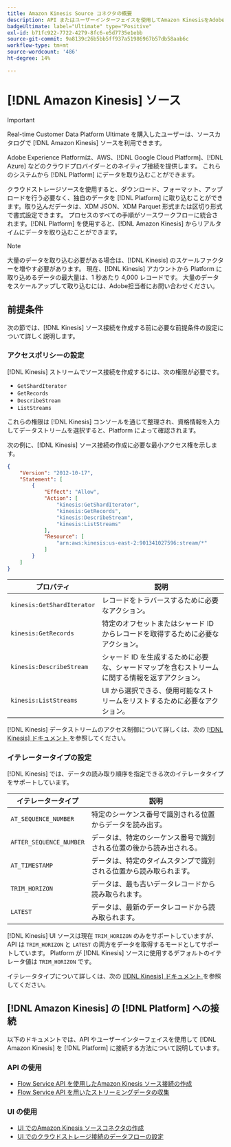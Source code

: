 ```yaml
---
title: Amazon Kinesis Source コネクタの概要
description: API またはユーザーインターフェイスを使用してAmazon KinesisをAdobe Experience Platformに接続する方法について説明します。
badgeUltimate: label="Ultimate" type="Positive"
exl-id: b71fc922-7722-4279-8fc6-e5d7735e1ebb
source-git-commit: 9a8139c26b5bb5ff937a51986967b57db58aab6c
workflow-type: tm+mt
source-wordcount: '486'
ht-degree: 14%

---
```


# [!DNL Amazon Kinesis] ソース

>[!IMPORTANT]
>
>Real-time Customer Data Platform Ultimate を購入したユーザーは、ソースカタログで [!DNL Amazon Kinesis] ソースを利用できます。

Adobe Experience Platformは、AWS、[!DNL Google Cloud Platform]、[!DNL Azure] などのクラウドプロバイダーとのネイティブ接続を提供します。 これらのシステムから [!DNL Platform] にデータを取り込むことができます。

クラウドストレージソースを使用すると、ダウンロード、フォーマット、アップロードを行う必要なく、独自のデータを [!DNL Platform] に取り込むことができます。取り込んだデータは、XDM JSON、XDM Parquet 形式または区切り形式で書式設定できます。 プロセスのすべての手順がソースワークフローに統合されます。[!DNL Platform] を使用すると、[!DNL Amazon Kinesis] からリアルタイムにデータを取り込むことができます。

>[!NOTE]
>
>大量のデータを取り込む必要がある場合は、[!DNL Kinesis] のスケールファクターを増やす必要があります。 現在、[!DNL Kinesis] アカウントから Platform に取り込めるデータの最大量は、1 秒あたり 4,000 レコードです。 大量のデータをスケールアップして取り込むには、Adobe担当者にお問い合わせください。

## 前提条件

次の節では、[!DNL Kinesis] ソース接続を作成する前に必要な前提条件の設定について詳しく説明します。

### アクセスポリシーの設定

[!DNL Kinesis] ストリームでソース接続を作成するには、次の権限が必要です。

- `GetShardIterator`
- `GetRecords`
- `DescribeStream`
- `ListStreams`

これらの権限は [!DNL Kinesis] コンソールを通じて整理され、資格情報を入力してデータストリームを選択すると、Platform によって確認されます。

次の例に、[!DNL Kinesis] ソース接続の作成に必要な最小アクセス権を示します。

```json
{
    "Version": "2012-10-17",
    "Statement": [
        {
            "Effect": "Allow",
            "Action": [
                "kinesis:GetShardIterator",
                "kinesis:GetRecords",
                "kinesis:DescribeStream",
                "kinesis:ListStreams"
            ],
            "Resource": [
                "arn:aws:kinesis:us-east-2:901341027596:stream/*"
            ]
        }
    ]
}
```

| プロパティ | 説明 |
| -------- | ----------- |
| `kinesis:GetShardIterator` | レコードをトラバースするために必要なアクション。 |
| `kinesis:GetRecords` | 特定のオフセットまたはシャード ID からレコードを取得するために必要なアクション。 |
| `kinesis:DescribeStream` | シャード ID を生成するために必要な、シャードマップを含むストリームに関する情報を返すアクション。 |
| `kinesis:ListStreams` | UI から選択できる、使用可能なストリームをリストするために必要なアクション。 |

[!DNL Kinesis] データストリームのアクセス制御について詳しくは、次の [[!DNL Kinesis]  ドキュメント ](https://docs.aws.amazon.com/streams/latest/dev/controlling-access.html) を参照してください。

### イテレータータイプの設定

[!DNL Kinesis] では、データの読み取り順序を指定できる次のイテレータタイプをサポートしています。

| イテレータータイプ | 説明 |
| ------------- | ----------- |
| `AT_SEQUENCE_NUMBER` | 特定のシーケンス番号で識別される位置からデータを読み出す。 |
| `AFTER_SEQUENCE_NUMBER` | データは、特定のシーケンス番号で識別される位置の後から読み出される。 |
| `AT_TIMESTAMP` | データは、特定のタイムスタンプで識別される位置から読み取られます。 |
| `TRIM_HORIZON` | データは、最も古いデータレコードから読み取られます。 |
| `LATEST` | データは、最新のデータレコードから読み取られます。 |

[!DNL Kinesis] UI ソースは現在 `TRIM_HORIZON` のみをサポートしていますが、API は `TRIM_HORIZON` と `LATEST` の両方をデータを取得するモードとしてサポートしています。 Platform が [!DNL Kinesis] ソースに使用するデフォルトのイテレータ値は `TRIM_HORIZON` です。

イテレータタイプについて詳しくは、次の [[!DNL Kinesis]  ドキュメント ](https://docs.aws.amazon.com/kinesis/latest/APIReference/API_GetShardIterator.html#API_GetShardIterator_RequestSyntax) を参照してください。

## [!DNL Amazon Kinesis] の [!DNL Platform] への接続

以下のドキュメントでは、API やユーザーインターフェイスを使用して [!DNL Amazon Kinesis] を [!DNL Platform] に接続する方法について説明しています。

### API の使用

- [Flow Service API を使用したAmazon Kinesis ソース接続の作成](../../tutorials/api/create/cloud-storage/kinesis.md)
- [Flow Service API を用いたストリーミングデータの収集](../../tutorials/api/collect/streaming.md)

### UI の使用

- [UI でのAmazon Kinesis ソースコネクタの作成](../../tutorials/ui/create/cloud-storage/kinesis.md)
- [UI でのクラウドストレージ接続のデータフローの設定](../../tutorials/ui/dataflow/streaming/cloud-storage-streaming.md)
